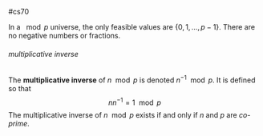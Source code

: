 #cs70 

In a $\mod p$ universe, the only feasible values are $\{0, 1, \dots, p-1\}$. There are no negative numbers or fractions.

###### multiplicative inverse
The **multiplicative inverse** of $n \mod p$ is denoted $n^{-1} \mod p$. It is defined so that 
$$nn^{-1} = 1 \mod p$$
The multiplicative inverse of $n \mod p$ exists if and only if $n$ and $p$ are *co-prime*.